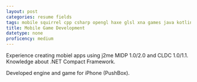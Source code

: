 ```yaml
---
layout: post
categories: resume fields
tags: mobile squirrel cpp csharp opengl haxe glsl xna games java kotlin async
title: Mobile Game Development
datetype: none
proficency: medium
---
```


Experience creating mobiel apps using j2me MIDP 1.0/2.0 and CLDC 1.0/1.1.
Knowledge about .NET Compact Framework.

Developed engine and game for iPhone (PushBox).
